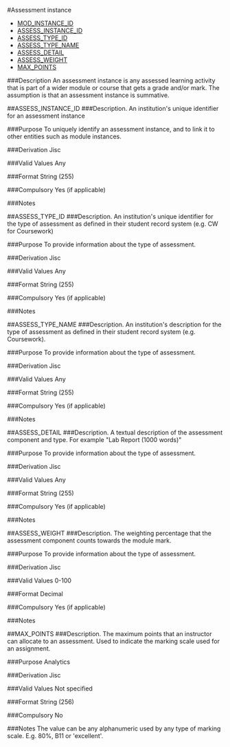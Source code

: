 #Assessment instance
* [MOD_INSTANCE_ID](module_instance.md#mod_instance_id)
* [ASSESS_INSTANCE_ID](#assess_instance_id)
* [ASSESS_TYPE_ID](#assess_type_id)
* [ASSESS_TYPE_NAME](#assess_type_name)
* [ASSESS_DETAIL](#assess_detail)
* [ASSESS_WEIGHT](#assess_weight)
* [MAX_POINTS](#max_points)

###Description
An assessment instance is any assessed learning activity that is part of a wider module or course that gets a grade and/or mark. The assumption is that an assessment instance is summative.

##ASSESS_INSTANCE_ID
###Description.
An institution's unique identifier for an assessment instance

###Purpose
To uniquely identify an assessment instance, and to link it to other entities such as module instances.

###Derivation
Jisc

###Valid Values
Any

###Format
String (255)

###Compulsory
Yes (if applicable)

###Notes


##ASSESS_TYPE_ID
###Description.
An institution's unique identifier for the type of assessment as defined in their student record system (e.g. CW for Coursework)

###Purpose
To provide information about the type of assessment.

###Derivation
Jisc

###Valid Values
Any

###Format
String (255)

###Compulsory
Yes (if applicable)

###Notes


##ASSESS_TYPE_NAME
###Description.
An institution's description for the type of assessment as defined in their student record system (e.g. Coursework).

###Purpose
To provide information about the type of assessment.

###Derivation
Jisc

###Valid Values
Any

###Format
String (255)

###Compulsory
Yes (if applicable)

###Notes


##ASSESS_DETAIL
###Description.
A textual description of the assessment component and type. For example "Lab Report (1000 words)"

###Purpose
To provide information about the type of assessment.

###Derivation
Jisc

###Valid Values
Any

###Format
String (255)

###Compulsory
Yes (if applicable)

###Notes

##ASSESS_WEIGHT
###Description.
The weighting percentage that the assessment component counts towards the module mark.

###Purpose
To provide information about the type of assessment.

###Derivation
Jisc

###Valid Values
0-100

###Format
Decimal

###Compulsory
Yes (if applicable)

###Notes

##MAX_POINTS
###Description.
The maximum points that an instructor can allocate to an assessment. Used to indicate the marking scale used for an assignment.

###Purpose
Analytics 

###Derivation
Jisc

###Valid Values
Not specified

###Format
String (256)

###Compulsory
No

###Notes
The value can be any alphanumeric used by any type of marking scale. E.g. 80%, B11 or 'excellent'.
